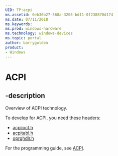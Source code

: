 ```yaml
---
UID: TP:acpi
ms.assetid: 6eb30b27-568a-3203-bd11-0f238870d174
ms.date: 07/11/2018
ms.keywords: 
ms.prod: windows-hardware
ms.technology: windows-devices
ms.topic: portal
author: barrygolden
product:
- Windows
---
```


# ACPI

## -description

Overview of ACPI technology.

To develop for ACPI, you need these headers:

 * [acpiioct.h](../acpiioct/index.md)
 * [acpitabl.h](../acpitabl/index.md)
 * [oprghdlr.h](../oprghdlr/index.md)

For the programming guide, see [ACPI](https://docs.microsoft.com/windows-hardware/drivers/acpi).
